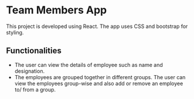 # Team Members App

This project is developed using React. The app uses CSS and bootstrap for styling.

## Functionalities
- The user can view the details of employee such as name and designation.
- The employees are grouped together in different groups. The user can view the employees group-wise and also add or remove an employee to/ from a group.
